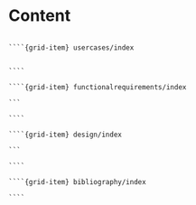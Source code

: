 # Content

`````{grid}

````{grid-item} usercases/index


````

````{grid-item} functionalrequirements/index

```

````

````{grid-item} design/index

```

````

````{grid-item} bibliography/index

````

`````
